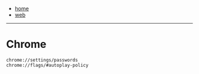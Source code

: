 - [home](/)
- [web](/web.md)
---
# Chrome
```
chrome://settings/passwords
chrome://flags/#autoplay-policy
```
